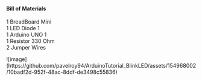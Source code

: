
<h4><strong>Bill of Materials</strong></h4>

<p>1	BreadBoard Mini<br>
1	LED Diode	1<br>
1	Arduino UNO	1<br>
1	Resistor 330 Ohm<br>
2	Jumper Wires</p>
![image](https://github.com/pavelroy94/ArduinoTutorial_BlinkLED/assets/154968002/10badf2d-952f-48ac-8ddf-de3498c55836)

